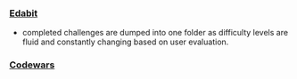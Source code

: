 ### [Edabit](https://edabit.com)
+ completed challenges are dumped into one folder as difficulty levels are fluid and constantly changing based on user evaluation.

### [Codewars](https://www.codewars.com)